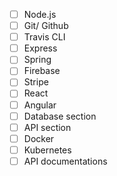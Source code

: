 
- [ ] Node.js
- [ ] Git/ Github
- [ ] Travis CLI
- [ ] Express
- [ ] Spring
- [ ] Firebase
- [ ] Stripe
- [ ] React
- [ ] Angular
- [ ] Database section
- [ ] API section
- [ ] Docker
- [ ] Kubernetes
- [ ] API documentations

